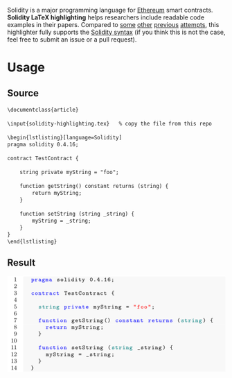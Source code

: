 Solidity is a major programming language for [Ethereum](https://ethereum.org/) smart contracts.
**Solidity LaTeX highlighting** helps researchers include readable code examples in their papers.
Compared to [some](https://github.com/dccp/bachelor-thesis-report/blob/0852ba922aefa71d9c943cbff363f40685345fe3/include/settings/Settings.tex) [other](https://github.com/adrianwersching/ustutt-fachstudie-dapps/blob/6673825f916c5a98462c8291b1814f7ed0e23417/ausarbeitung/ausarbeitung.tex) [previous](https://github.com/dybber/blockchain-summerschool-2016/blob/440259e1c41f1efa175a0e782e5420a732cd0008/tex/master.tex) [attempts](https://github.com/DCReum/dcreum.github.io/blob/724c00d20801cefd977c26e475ddac08e33763a8/docs/report.tex), this highlighter fully supports the [Solidity syntax](https://solidity.readthedocs.io/) (if you think this is not the case, feel free to submit an issue or a pull request).

# Usage

## Source

```
\documentclass{article}

\input{solidity-highlighting.tex}	% copy the file from this repo

\begin{lstlisting}[language=Solidity]
pragma solidity 0.4.16;

contract TestContract {
    
	string private myString = "foo";
	
	function getString() constant returns (string) {
	    return myString;
	}
	
	function setString (string _string) {
	    myString = _string;
	}
}
\end{lstlisting}
```

## Result

![](example.png)
